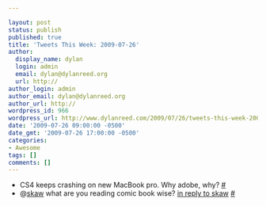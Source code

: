 ```yaml
---

layout: post
status: publish
published: true
title: 'Tweets This Week: 2009-07-26'
author:
  display_name: dylan
  login: admin
  email: dylan@dylanreed.org
  url: http://
author_login: admin
author_email: dylan@dylanreed.org
author_url: http://
wordpress_id: 966
wordpress_url: http://www.dylanreed.com/2009/07/26/tweets-this-week-2009-07-26/
date: '2009-07-26 09:00:00 -0500'
date_gmt: '2009-07-26 17:00:00 -0500'
categories:
- Awesome
tags: []
comments: []
---
```


  * CS4 keeps crashing on new MacBook pro. Why adobe, why? [#][1]
  * @[skaw][2] what are you reading comic book wise? [in reply to skaw][3] [#][4]
  


   [1]: http://twitter.com/awesomeguy/statuses/2772102715
   [2]: http://twitter.com/skaw
   [3]: http://twitter.com/skaw/statuses/2820586463
   [4]: http://twitter.com/awesomeguy/statuses/2822362424

